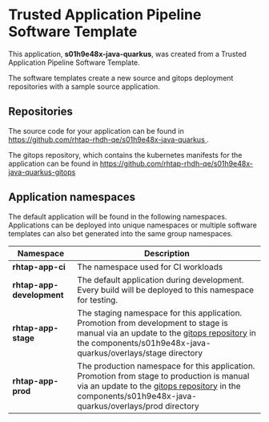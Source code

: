 # Trusted Application Pipeline Software Template

This application, **s01h9e48x-java-quarkus**, was created from a Trusted Application Pipeline Software Template.

The software templates create a new source and gitops deployment repositories with a sample source application. 

## Repositories

The source code for your application can be found in [https://github.com/rhtap-rhdh-qe/s01h9e48x-java-quarkus ](https://github.com/rhtap-rhdh-qe/s01h9e48x-java-quarkus ).
 
The gitops repository, which contains the kubernetes manifests for the application can be found in 
[https://github.com/rhtap-rhdh-qe/s01h9e48x-java-quarkus-gitops ](https://github.com/rhtap-rhdh-qe/s01h9e48x-java-quarkus-gitops ) 

## Application namespaces 

The default application will be found in the following namespaces. Applications can be deployed into unique namespaces or multiple software templates can also bet generated into the same group namespaces.  

|  Namespace   |  Description   |  
| -------- | -------- |
| **rhtap-app-ci** | The namespace used for CI workloads |
| **rhtap-app-development** | The default application during development. Every build will be deployed to this namespace for testing. |
| **rhtap-app-stage** | The staging namespace for this application. Promotion from development to stage is manual via an update to the [gitops repository](https://github.com/rhtap-rhdh-qe/s01h9e48x-java-quarkus-gitops ) in the components/s01h9e48x-java-quarkus/overlays/stage directory |
| **rhtap-app-prod** | The production namespace for this application. Promotion from stage to production is manual via an update to the [gitops repository](https://github.com/rhtap-rhdh-qe/s01h9e48x-java-quarkus-gitops ) in the components/s01h9e48x-java-quarkus/overlays/prod directory |